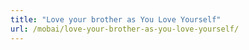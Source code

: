 ```yaml
---
title: "Love your brother as You Love Yourself"
url: /mobai/love-your-brother-as-you-love-yourself/
---
```

